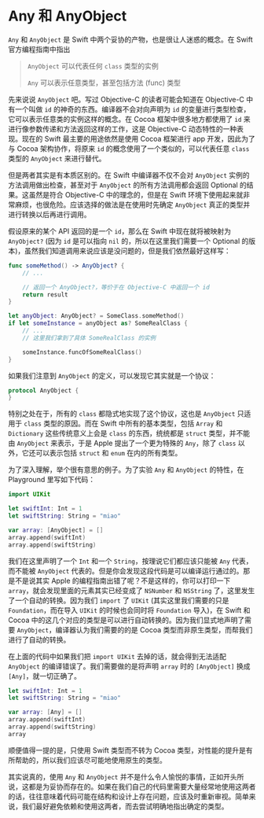 # Any 和 AnyObject

`Any` 和 `AnyObject` 是 Swift 中两个妥协的产物，也是很让人迷惑的概念。在 Swift 官方编程指南中指出

> `AnyObject` 可以代表任何 `class` 类型的实例
>
> `Any` 可以表示任意类型，甚至包括方法 (func) 类型

先来说说 `AnyObject` 吧。写过 Objective-C 的读者可能会知道在 Objective-C 中有一个叫做 `id` 的神奇的东西。编译器不会对向声明为 `id` 的变量进行类型检查，它可以表示任意类的实例这样的概念。在 Cocoa 框架中很多地方都使用了 `id` 来进行像参数传递和方法返回这样的工作，这是 Objective-C 动态特性的一种表现。现在的 Swift 最主要的用途依然是使用 Cocoa 框架进行 app 开发，因此为了与 Cocoa 架构协作，将原来 `id` 的概念使用了一个类似的，可以代表任意 `class` 类型的 `AnyObject` 来进行替代。

但是两者其实是有本质区别的。在 Swift 中编译器不仅不会对 `AnyObject` 实例的方法调用做出检查，甚至对于 `AnyObject` 的所有方法调用都会返回 Optional 的结果。这虽然是符合 Objective-C 中的理念的，但是在 Swift 环境下使用起来就非常麻烦，也很危险。应该选择的做法是在使用时先确定 `AnyObject` 真正的类型并进行转换以后再进行调用。

假设原来的某个 API 返回的是一个 `id`，那么在 Swift 中现在就将被映射为 `AnyObject?` (因为 `id` 是可以指向 `nil` 的，所以在这里我们需要一个 Optional 的版本)，虽然我们知道调用来说应该是没问题的，但是我们依然最好这样写：

```swift
func someMethod() -> AnyObject? {
    // ...

    // 返回一个 AnyObject?，等价于在 Objective-C 中返回一个 id
    return result
}

let anyObject: AnyObject? = SomeClass.someMethod()
if let someInstance = anyObject as? SomeRealClass {
    // ...
    // 这里我们拿到了具体 SomeRealClass 的实例

    someInstance.funcOfSomeRealClass()
}
```

如果我们注意到 `AnyObject` 的定义，可以发现它其实就是一个协议：

```swift
protocol AnyObject {
}
```

特别之处在于，所有的 `class` 都隐式地实现了这个协议，这也是 `AnyObject` 只适用于 `class` 类型的原因。而在 Swift 中所有的基本类型，包括 `Array` 和 `Dictionary` 这些传统意义上会是 `class` 的东西，统统都是 `struct` 类型，并不能由 `AnyObject` 来表示，于是 Apple 提出了一个更为特殊的 `Any`，除了 `class` 以外，它还可以表示包括 `struct` 和 `enum` 在内的所有类型。

为了深入理解，举个很有意思的例子。为了实验 `Any` 和 `AnyObject` 的特性，在 Playground 里写如下代码：

```swift
import UIKit

let swiftInt: Int = 1
let swiftString: String = "miao"

var array: [AnyObject] = []
array.append(swiftInt)
array.append(swiftString)
```

我们在这里声明了一个 `Int` 和一个 `String`，按理说它们都应该只能被 `Any` 代表，而不能被 `AnyObject` 代表的。但是你会发现这段代码是可以编译运行通过的。那是不是说其实 Apple 的编程指南出错了呢？不是这样的，你可以打印一下 `array`，就会发现里面的元素其实已经变成了 `NSNumber` 和 `NSString` 了，这里发生了一个自动的转换。因为我们 `import` 了 `UIKit` (其实这里我们需要的只是 `Foundation`，而在导入 `UIKit` 的时候也会同时将 `Foundation` 导入)，在 Swift 和 Cocoa 中的这几个对应的类型是可以进行自动转换的。因为我们显式地声明了需要 `AnyObject`，编译器认为我们需要的的是 Cocoa 类型而非原生类型，而帮我们进行了自动的转换。

在上面的代码中如果我们把 `import UIKit` 去掉的话，就会得到无法适配 `AnyObject` 的编译错误了。我们需要做的是将声明 `array` 时的 `[AnyObject]` 换成 `[Any]`，就一切正确了。

```swift
let swiftInt: Int = 1
let swiftString: String = "miao"

var array: [Any] = []
array.append(swiftInt)
array.append(swiftString)
array
```

顺便值得一提的是，只使用 Swift 类型而不转为 Cocoa 类型，对性能的提升是有所帮助的，所以我们应该尽可能地使用原生的类型。

其实说真的，使用 `Any` 和 `AnyObject` 并不是什么令人愉悦的事情，正如开头所说，这都是为妥协而存在的。如果在我们自己的代码里需要大量经常地使用这两者的话，往往意味着代码可能在结构和设计上存在问题，应该及时重新审视。简单来说，我们最好避免依赖和使用这两者，而去尝试明确地指出确定的类型。
